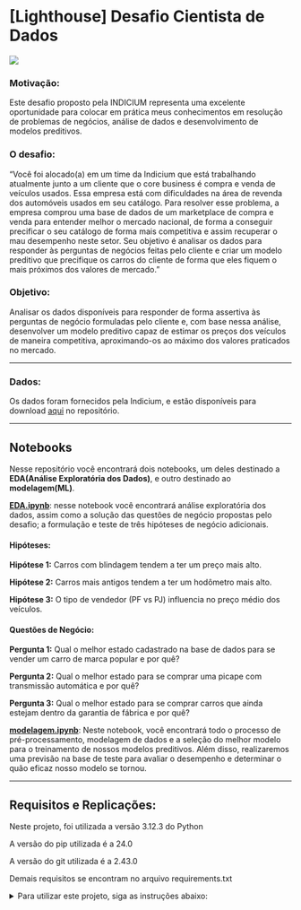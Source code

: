 # [Lighthouse] Desafio Cientista de Dados
<img src="https://s.wsj.net/public/resources/images/BN-QX295_1122ca_M_20161122005238.jpg" />

### **Motivação:**

Este desafio proposto pela INDICIUM representa uma excelente oportunidade para colocar em prática meus conhecimentos em resolução de problemas de negócios, análise de dados e desenvolvimento de modelos preditivos.

### **O desafio:**

“Você foi alocado(a) em um time da Indicium que está trabalhando atualmente junto a um cliente que o core business é compra e venda de veículos usados. Essa empresa está com dificuldades na área de revenda dos automóveis usados em seu catálogo. Para resolver esse problema, a empresa comprou uma base de dados de um marketplace de compra e venda para entender melhor o mercado nacional, de forma a conseguir precificar o seu catálogo de forma mais competitiva e assim recuperar o mau desempenho neste setor. Seu objetivo é analisar os dados para responder às perguntas de negócios feitas pelo cliente e criar um modelo preditivo que precifique os carros do cliente de forma que eles fiquem o mais próximos dos valores de mercado.”

### **Objetivo:**

Analisar os dados disponíveis para responder de forma assertiva às perguntas de negócio formuladas pelo cliente e, com base nessa análise, desenvolver um modelo preditivo capaz de estimar os preços dos veículos de maneira competitiva, aproximando-os ao máximo dos valores praticados no mercado.

-----------------------

### **Dados:**

Os dados foram fornecidos pela Indicium, e estão disponíveis para download [aqui](https://github.com/reisricardo1/desafioDC/new/master/data/cars_training.csv) no repositório.

-----------------------
## Notebooks
Nesse repositório você encontrará dois notebooks, um deles destinado a **EDA(Análise Exploratória dos Dados)**, e outro destinado ao **modelagem(ML)**.

[**EDA.ipynb**](https://github.com/reisricardo1/desafioDC/new/master/EDA.ipynb): nesse notebook você encontrará análise exploratória dos dados, assim como a solução das questões de negócio propostas pelo desafio; a formulação e teste de três hipóteses de negócio adicionais.

#### Hipóteses:
**Hipótese 1:** Carros com blindagem tendem a ter um preço mais alto.

**Hipótese 2:** Carros mais antigos tendem a ter um hodômetro mais alto.

**Hipótese 3:** O tipo de vendedor (PF vs PJ) influencia no preço médio dos veículos.


#### Questões de Negócio:
**Pergunta 1:** Qual o melhor estado cadastrado na base de dados para se vender um carro de marca popular e por quê?

**Pergunta 2:** Qual o melhor estado para se comprar uma picape com transmissão automática e por quê?

**Pergunta 3:** Qual o melhor estado para se comprar carros que ainda estejam dentro da garantia de fábrica e por quê?

[**modelagem.ipynb**](https://github.com/reisricardo1/desafioDC/new/master/modelagem.ipynb): Neste notebook, você encontrará todo o processo de pré-processamento, modelagem de dados e a seleção do melhor modelo para o treinamento de nossos modelos preditivos. Além disso, realizaremos uma previsão na base de teste para avaliar o desempenho e determinar o quão eficaz nosso modelo se tornou.

------------

## Requisitos e Replicações:

Neste projeto, foi utilizada a versão 3.12.3 do Python

A versão do pip utilizada é a 24.0

A versão do git utilizada é a 2.43.0

Demais requisitos se encontram no arquivo requirements.txt

<details>
  <summary>Para utilizar este projeto, siga as instruções abaixo:</summary>

  <details>
    <summary>Passo 1: Clonar o repositório</summary>

    git clone https://github.com/reisricardo1/desafioDC.git

  </details>

  <details>
    <summary>Passo 2: Instalar os pacotes nas versões utilizadas</summary>

    pip install -r requirements.txt
    
  </details>

</details>

